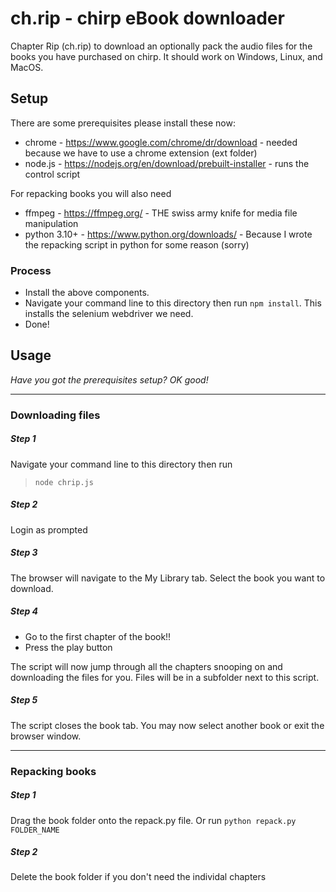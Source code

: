 # ch.rip - chirp eBook downloader

Chapter Rip (ch.rip) to download an optionally pack the audio files for the books you have purchased on chirp. It should work on Windows, Linux, and MacOS.

## Setup

There are some prerequisites please install these now:
* chrome - https://www.google.com/chrome/dr/download - needed because we have to use a chrome extension (ext folder)
* node.js - https://nodejs.org/en/download/prebuilt-installer - runs the control script

For repacking books you will also need
* ffmpeg - https://ffmpeg.org/ - THE swiss army knife for media file manipulation
* python 3.10+ - https://www.python.org/downloads/ - Because I wrote the repacking script in python for some reason (sorry)

### Process
* Install the above components.
* Navigate your command line to this directory then run `npm install`. This installs the selenium webdriver we need.
* Done!

## Usage
 *Have you got the prerequisites setup? OK good!*

----
### Downloading files
##### Step 1
Navigate your command line to this directory then run
> `node chrip.js`

##### Step 2
Login as prompted

##### Step 3
The browser will navigate to the My Library tab. Select the book you want to download.

##### Step 4
* Go to the first chapter of the book!! 
* Press the play button

The script will now jump through all the chapters snooping on and downloading the files for you.
Files will be in a subfolder next to this script.

##### Step 5
The script closes the book tab. You may now select another book or exit the browser window.

----
### Repacking books
##### Step 1
Drag the book folder onto the repack.py file. Or run `python repack.py FOLDER_NAME`

##### Step 2
Delete the book folder if you don't need the individal chapters

